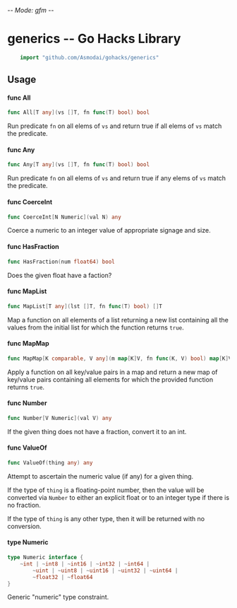-*- Mode: gfm -*-

# generics -- Go Hacks Library

```go
    import "github.com/Asmodai/gohacks/generics"
```

## Usage

#### func  All

```go
func All[T any](vs []T, fn func(T) bool) bool
```
Run predicate `fn` on all elems of `vs` and return true if all elems of `vs`
match the predicate.

#### func  Any

```go
func Any[T any](vs []T, fn func(T) bool) bool
```
Run predicate `fn` on all elems of `vs` and return true if any elems of `vs`
match the predicate.

#### func  CoerceInt

```go
func CoerceInt[N Numeric](val N) any
```
Coerce a numeric to an integer value of appropriate signage and size.

#### func  HasFraction

```go
func HasFraction(num float64) bool
```
Does the given float have a faction?

#### func  MapList

```go
func MapList[T any](lst []T, fn func(T) bool) []T
```
Map a function on all elements of a list returning a new list containing all the
values from the initial list for which the function returns `true`.

#### func  MapMap

```go
func MapMap[K comparable, V any](m map[K]V, fn func(K, V) bool) map[K]V
```
Apply a function on all key/value pairs in a map and return a new map of
key/value pairs containing all elements for which the provided function returns
`true`.

#### func  Number

```go
func Number[V Numeric](val V) any
```
If the given thing does not have a fraction, convert it to an int.

#### func  ValueOf

```go
func ValueOf(thing any) any
```
Attempt to ascertain the numeric value (if any) for a given thing.

If the type of `thing` is a floating-point number, then the value will be
converted via `Number` to either an explicit float or to an integer type if
there is no fraction.

If the type of `thing` is any other type, then it will be returned with no
conversion.

#### type Numeric

```go
type Numeric interface {
	~int | ~int8 | ~int16 | ~int32 | ~int64 |
		~uint | ~uint8 | ~uint16 | ~uint32 | ~uint64 |
		~float32 | ~float64
}
```

Generic "numeric" type constraint.
